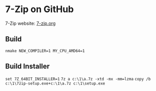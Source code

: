 # 7-Zip on GitHub
7-Zip website: [7-zip.org](https://7-zip.org)

## Build
`nmake NEW_COMPILER=1 MY_CPU_AMD64=1`

## Build Installer
`set 7Z_64BIT_INSTALLER=1`
`7z a c:\1\a.7z -xtd -mx -mm=lzma`
`copy /b c:\1\7zip-setup.exe+c:\1\a.7z c:\1\setup.exe`
